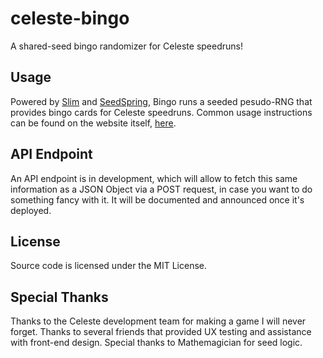 # celeste-bingo
A shared-seed bingo randomizer for Celeste speedruns!

## Usage

Powered by [Slim](https://www.slimframework.com/) and [SeedSpring](https://github.com/paragonie/seedspring), Bingo runs a seeded pesudo-RNG that provides bingo cards for Celeste speedruns. Common usage instructions can be found on the website itself, [here](https://oneninefour.cl/celeste/public/).

## API Endpoint

An API endpoint is in development, which will allow to fetch this same information as a JSON Object via a POST request, in case you want to do something fancy with it. It will be documented and announced once it's deployed.

## License

Source code is licensed under the MIT License.

## Special Thanks

Thanks to the Celeste development team for making a game I will never forget.
Thanks to several friends that provided UX testing and assistance with front-end design.
Special thanks to Mathemagician for seed logic.
